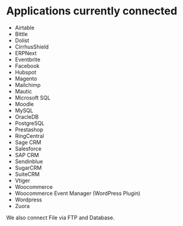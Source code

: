 # Applications currently connected

- Airtable
- Bittle
- Dolist
- CirrhusShield
- ERPNext
- Eventbrite
- Facebook
- Hubspot
- Magento
- Mailchimp
- Mautic
- Microsoft SQL
- Moodle
- MySQL
- OracleDB
- PostgreSQL
- Prestashop
- RingCentral
- Sage CRM
- Salesforce
- SAP CRM
- Sendinblue
- SugarCRM
- SuiteCRM
- Vtiger
- Woocommerce
- Woocommerce Event Manager (WordPress Plugin)
- Wordpress
- Zuora  

We also connect File via FTP and Database.
